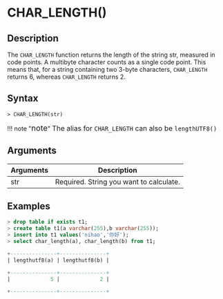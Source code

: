 # **CHAR_LENGTH()**

## **Description**

The `CHAR_LENGTH` function returns the length of the string str, measured in code points. A multibyte character counts as a single code point. This means that, for a string containing two 3-byte characters, `CHAR_LENGTH` returns 6, whereas `CHAR_LENGTH` returns 2.

## **Syntax**

```
> CHAR_LENGTH(str)
```

!!! note  "<font size=4>note</font>"
    <font size=3>The alias for `CHAR_LENGTH` can also be `lengthUTF8()`</font>

## **Arguments**

|  Arguments   | Description  |
|  ----  | ----  |
| str | Required. String you want to calculate. |

## **Examples**

```sql
> drop table if exists t1;
> create table t1(a varchar(255),b varchar(255));
> insert into t1 values('nihao','你好');
> select char_length(a), char_length(b) from t1;

+---------------+---------------+
| lengthutf8(a) | lengthutf8(b) |

+---------------+---------------+
|             5 |             2 |

+---------------+---------------+

```
